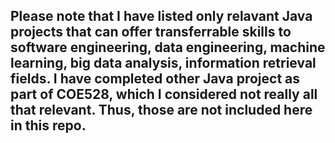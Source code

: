 ## Please note that I have listed only relavant Java projects that can offer transferrable skills to software engineering, data engineering, machine learning, big data analysis, information retrieval fields. I have completed other Java project as part of COE528, which I considered not really all that relevant. Thus, those are not included here in this repo.